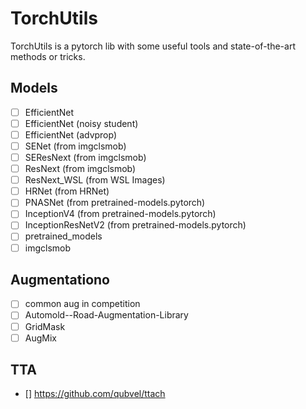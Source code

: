 # TorchUtils
TorchUtils is a pytorch lib with some useful tools and state-of-the-art methods or tricks.

## Models

- [ ] EfficientNet
- [ ] EfficientNet (noisy student)
- [ ] EfficientNet (advprop)
- [ ] SENet (from imgclsmob)
- [ ] SEResNext (from imgclsmob)
- [ ] ResNext (from imgclsmob)
- [ ] ResNext_WSL (from WSL Images)
- [ ] HRNet (from HRNet)
- [ ] PNASNet (from pretrained-models.pytorch)
- [ ] InceptionV4 (from pretrained-models.pytorch)
- [ ] InceptionResNetV2 (from pretrained-models.pytorch)
- [ ] pretrained_models
- [ ] imgclsmob

## Augmentationo

- [ ] common aug in competition
- [ ] Automold--Road-Augmentation-Library
- [ ] GridMask
- [ ] AugMix

## TTA
 - [] https://github.com/qubvel/ttach
